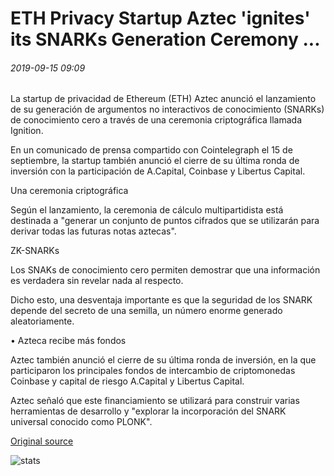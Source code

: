 # ETH Privacy Startup Aztec 'ignites' its SNARKs Generation Ceremony ...

###### 2019-09-15 09:09

La startup de privacidad de Ethereum (ETH) Aztec anunció el lanzamiento de su generación de argumentos no interactivos de conocimiento (SNARKs) de conocimiento cero a través de una ceremonia criptográfica llamada Ignition.

En un comunicado de prensa compartido con Cointelegraph el 15 de septiembre, la startup también anunció el cierre de su última ronda de inversión con la participación de A.Capital, Coinbase y Libertus Capital.

Una ceremonia criptográfica

Según el lanzamiento, la ceremonia de cálculo multipartidista está destinada a "generar un conjunto de puntos cifrados que se utilizarán para derivar todas las futuras notas aztecas".

ZK-SNARKs

Los SNAKs de conocimiento cero permiten demostrar que una información es verdadera sin revelar nada al respecto.

Dicho esto, una desventaja importante es que la seguridad de los SNARK depende del secreto de una semilla, un número enorme generado aleatoriamente.

• Azteca recibe más fondos

Aztec también anunció el cierre de su última ronda de inversión, en la que participaron los principales fondos de intercambio de criptomonedas Coinbase y capital de riesgo A.Capital y Libertus Capital.

Aztec señaló que este financiamiento se utilizará para construir varias herramientas de desarrollo y "explorar la incorporación del SNARK universal conocido como PLONK".

[Original source](https://cointelegraph.com/news/eth-privacy-startup-aztec-ignites-its-snarks-generation)

![stats](https://c.statcounter.com/11760860/0/a89fa40b/1/ "stats")